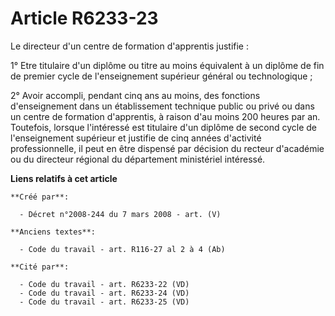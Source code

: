 # Article R6233-23

Le directeur d'un centre de formation d'apprentis justifie :

1° Etre titulaire d'un diplôme ou titre au moins équivalent à un diplôme de fin de premier cycle de l'enseignement supérieur
général ou technologique ;

2° Avoir accompli, pendant cinq ans au moins, des fonctions d'enseignement dans un établissement technique public ou privé ou
dans un centre de formation d'apprentis, à raison d'au moins 200 heures par an. Toutefois, lorsque l'intéressé est titulaire
d'un diplôme de second cycle de l'enseignement supérieur et justifie de cinq années d'activité professionnelle, il peut en
être dispensé par décision du recteur d'académie ou du directeur régional du département ministériel intéressé.

**Liens relatifs à cet article**

	**Créé par**:

	  - Décret n°2008-244 du 7 mars 2008 - art. (V)

	**Anciens textes**:

	  - Code du travail - art. R116-27 al 2 à 4 (Ab)

	**Cité par**:

	  - Code du travail - art. R6233-22 (VD)
	  - Code du travail - art. R6233-24 (VD)
	  - Code du travail - art. R6233-25 (VD)
